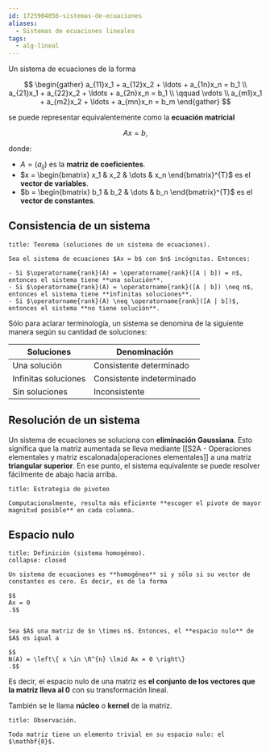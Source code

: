 ```yaml
---
id: 1725904856-sistemas-de-ecuaciones
aliases:
  - Sistemas de ecuaciones lineales
tags:
  - alg-lineal
---
```


Un sistema de ecuaciones de la forma

$$
\begin{gather}
a_{11}x_1 + a_{12}x_2 + \ldots + a_{1n}x_n = b_1 \\
a_{21}x_1 + a_{22}x_2 + \ldots + a_{2n}x_n = b_1 \\
\qquad \vdots \\
a_{m1}x_1 + a_{m2}x_2 + \ldots + a_{mn}x_n = b_m
\end{gather}
$$

se puede representar equivalentemente como la **ecuación matricial**

$$
Ax = b
,$$

donde:

- $A = (a_{ij})$ es la **matriz de coeficientes**.
- $x = \begin{bmatrix} x_1 & x_2 & \dots & x_n \end{bmatrix}^{T}$  es el **vector de variables**.
- $b = \begin{bmatrix} b_1 & b_2 & \dots & b_n \end{bmatrix}^{T}$ es el **vector de constantes**.

## Consistencia de un sistema

```ad-theorem
title: Teorema (soluciones de un sistema de ecuaciones).

Sea el sistema de ecuaciones $Ax = b$ con $n$ incógnitas. Entonces:

- Si $\operatorname{rank}(A) = \operatorname{rank}([A | b]) = n$, entonces el sistema tiene **una solución**.
- Si $\operatorname{rank}(A) = \operatorname{rank}([A | b]) \neq n$, entonces el sistema tiene **infinitas soluciones**.
- Si $\operatorname{rank}(A) \neq \operatorname{rank}([A | b])$, entonces el sistema **no tiene solución**.

```

Sólo para aclarar terminología, un sistema se denomina de la siguiente manera según su cantidad de soluciones:

| Soluciones           | Denominación              |
| -------------------- | ------------------------- |
| Una solución         | Consistente determinado   |
| Infinitas soluciones | Consistente indeterminado |
| Sin soluciones       | Inconsistente             |

## Resolución de un sistema

Un sistema de ecuaciones se soluciona con **eliminación Gaussiana**. Esto significa que la matriz aumentada se lleva mediante [[S2A - Operaciones elementales y matriz escalonada|operaciones elementales]] a una matriz **triangular superior**. En ese punto, el sistema equivalente se puede resolver fácilmente de abajo hacia arriba.

```ad-tip
title: Estrategia de pivoteo

Computacionalmente, resulta más eficiente **escoger el pivote de mayor magnitud posible** en cada columna.

```

## Espacio nulo

```ad-definition
title: Definición (sistema homogéneo).
collapse: closed

Un sistema de ecuaciones es **homogéneo** si y sólo si su vector de constantes es cero. Es decir, es de la forma

$$
Ax = 0
.$$

```

```ad-definition

Sea $A$ una matriz de $n \times n$. Entonces, el **espacio nulo** de $A$ es igual a

$$
N(A) = \left\{ x \in \R^{n} \lmid Ax = 0 \right\}
.$$

```

Es decir, el espacio nulo de una matriz es **el conjunto de los vectores que la matriz lleva al $0$** con su transformación lineal.

También se le llama **núcleo** o **kernel** de la matriz.

```ad-proposition
title: Observación.

Toda matriz tiene un elemento trivial en su espacio nulo: el $\mathbf{0}$.

```
